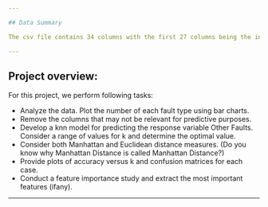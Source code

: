 ```yaml
---

## Data Summary

The csv file contains 34 columns with the first 27 columns being the input features measuring various fault characteristics. The last seven columns are fault types. The first six of these seven appear to be one-hot encoded whereas the last column (column 34) is the Other Faults type. We wish to use the last column as the response variable given the first 27 columns as the input features. Since there are two classes for this variable, we can treat this as a binary classification problem.

---
```


## Project overview:

For this project, we perform following tasks:
 - Analyze the data. Plot the number of each fault type using bar charts.
 - Remove the columns that may not be relevant for predictive purposes.
 - Develop a knn model for predicting the response variable Other Faults. Consider a range of values for k and determine the optimal value.
 - Consider both Manhattan and Euclidean distance measures. (Do you know why Manhattan Distance is called Manhattan Distance?)
 - Provide plots of accuracy versus k and confusion matrices for each case.
 - Conduct a feature importance study and extract the most important features (ifany).

---